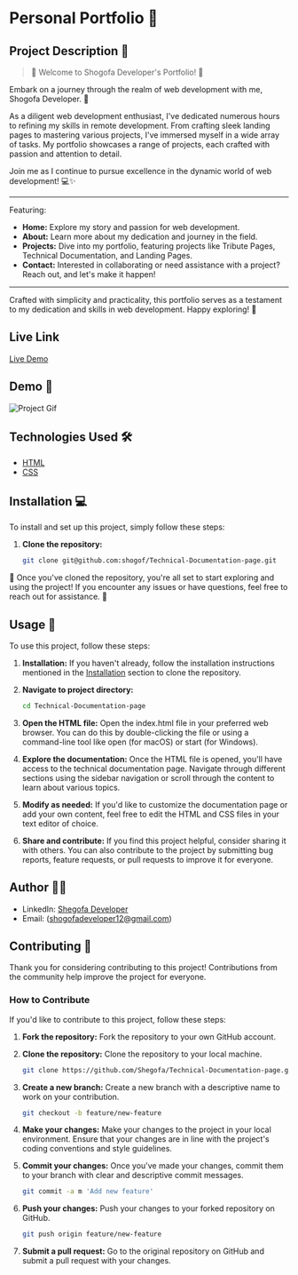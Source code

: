 # Personal Portfolio 🚀

## Project Description 📝

> 🌟 Welcome to Shogofa Developer's Portfolio! 🌟

Embark on a journey through the realm of web development with me, Shogofa Developer. 🚀

As a diligent web development enthusiast, I've dedicated numerous hours to refining my skills in remote development. From crafting sleek landing pages to mastering various projects, I've immersed myself in a wide array of tasks. My portfolio showcases a range of projects, each crafted with passion and attention to detail.

Join me as I continue to pursue excellence in the dynamic world of web development! 💻✨

---

Featuring:

- **Home:** Explore my story and passion for web development.
- **About:** Learn more about my dedication and journey in the field.
- **Projects:** Dive into my portfolio, featuring projects like Tribute Pages, Technical Documentation, and Landing Pages.
- **Contact:** Interested in collaborating or need assistance with a project? Reach out, and let's make it happen!

---

Crafted with simplicity and practicality, this portfolio serves as a testament to my dedication and skills in web development. Happy exploring! 🚀

## Live Link

[Live Demo](https://shogof.github.io/portfolio/)

## Demo 📸

![Project Gif](https://media.giphy.com/media/v1.Y2lkPTc5MGI3NjExM3UxeGJ5NWR1MGxwNXdsejNodXcxbHNqcHhvM291ZzM2M3lzdG03aiZlcD12MV9pbnRlcm5hbF9naWZfYnlfaWQmY3Q9Zw/WgwvFuNaUPcXjRJGuj/giphy.gif)

## Technologies Used 🛠️

- [HTML](https://developer.mozilla.org/en-US/docs/Web/HTML)
- [CSS](https://developer.mozilla.org/en-US/docs/Web/CSS)

## Installation 💻

To install and set up this project, simply follow these steps:

1. **Clone the repository:**
   ```bash
   git clone git@github.com:shogof/Technical-Documentation-page.git
   ```

🎉 Once you've cloned the repository, you're all set to start exploring and using the project! If you encounter any issues or have questions, feel free to reach out for assistance. 🚀

## Usage 🎯

To use this project, follow these steps:

1. **Installation:**
   If you haven't already, follow the installation instructions mentioned in the [Installation](#installation-) section to clone the repository.

2. **Navigate to project directory:**
   ```bash
   cd Technical-Documentation-page
   ```
3. **Open the HTML file:**
   Open the index.html file in your preferred web browser. You can do this by double-clicking the file or using a command-line tool like open (for macOS) or start (for Windows).

4. **Explore the documentation:**
   Once the HTML file is opened, you'll have access to the technical documentation page. Navigate through different sections using the sidebar navigation or scroll through the content to learn about various topics.

5. **Modify as needed:**
   If you'd like to customize the documentation page or add your own content, feel free to edit the HTML and CSS files in your text editor of choice.

6. **Share and contribute:**
   If you find this project helpful, consider sharing it with others. You can also contribute to the project by submitting bug reports, feature requests, or pull requests to improve it for everyone.

## Author 👩‍💻

- LinkedIn: [Shegofa Developer](www.linkedin.com/in/shegofa-developer-aa362030b)
- Email: (shogofadeveloper12@gmail.com)

## Contributing 🤝

Thank you for considering contributing to this project! Contributions from the community help improve the project for everyone.

### How to Contribute

If you'd like to contribute to this project, follow these steps:

1.  **Fork the repository:**
    Fork the repository to your own GitHub account.

2.  **Clone the repository:**
    Clone the repository to your local machine.

    ```bash
    git clone https://github.com/Shegofa/Technical-Documentation-page.git
    ```

3.  **Create a new branch:**
    Create a new branch with a descriptive name to work on your contribution.

    ```bash
    git checkout -b feature/new-feature

    ```

4.  **Make your changes:**
    Make your changes to the project in your local environment. Ensure that your changes are in line with the project's coding conventions and style guidelines.

5.  **Commit your changes:**
    Once you've made your changes, commit them to your branch with clear and descriptive commit messages.

    ```bash
    git commit -a m 'Add new feature'

    ```

6.  **Push your changes:**
    Push your changes to your forked repository on GitHub.

    ```bash
    git push origin feature/new-feature

    ```

7.  **Submit a pull request:**
    Go to the original repository on GitHub and submit a pull request with your changes.
